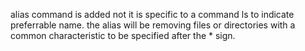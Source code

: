 alias command is added not it is specific to a command 
ls to indicate preferrable name.
the alias will be removing files or directories with a common characteristic to be specified after the  * sign.
